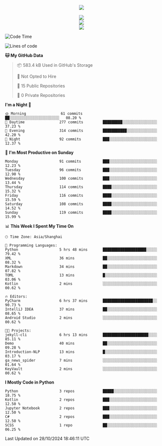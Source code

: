 <div align="center">
  <img src="https://readme-typing-svg.demolab.com?font=Zhi+Mang+Xing&size=40&pause=1000&color=000000&center=true&vCenter=true&lines=Baymax%E5%B0%8F%E6%8C%AF;Hello%20World"/><br/>
  <br/>
  <img src="https://skillicons.dev/icons?i=java,kotlin,python,c,cpp,html,css,javascript" /><br/>
  <img src="https://skillicons.dev/icons?i=spring,vue,pytorch,maven,gradle,mysql,sqlite,linux" /><br/>
  <img src="https://skillicons.dev/icons?i=idea,pycharm,webstorm,androidstudio,vscode,git,vim,md" /><br/>
</div>

<!--START_SECTION:waka-->
![Code Time](http://img.shields.io/badge/Code%20Time-380%20hrs%2057%20mins-blue)

![Lines of code](https://img.shields.io/badge/From%20Hello%20World%20I%27ve%20Written-5.3%20million%20lines%20of%20code-blue)

**🐱 My GitHub Data** 

> 📦 583.4 kB Used in GitHub's Storage 
 > 
> 🚫 Not Opted to Hire
 > 
> 📜 15 Public Repositories 
 > 
> 🔑 0 Private Repositories 
 > 
**I'm a Night 🦉** 

```text
🌞 Morning                61 commits          ██░░░░░░░░░░░░░░░░░░░░░░░   08.20 % 
🌆 Daytime                277 commits         █████████░░░░░░░░░░░░░░░░   37.23 % 
🌃 Evening                314 commits         ███████████░░░░░░░░░░░░░░   42.20 % 
🌙 Night                  92 commits          ███░░░░░░░░░░░░░░░░░░░░░░   12.37 % 
```
📅 **I'm Most Productive on Sunday** 

```text
Monday                   91 commits          ███░░░░░░░░░░░░░░░░░░░░░░   12.23 % 
Tuesday                  96 commits          ███░░░░░░░░░░░░░░░░░░░░░░   12.90 % 
Wednesday                100 commits         ███░░░░░░░░░░░░░░░░░░░░░░   13.44 % 
Thursday                 114 commits         ████░░░░░░░░░░░░░░░░░░░░░   15.32 % 
Friday                   116 commits         ████░░░░░░░░░░░░░░░░░░░░░   15.59 % 
Saturday                 108 commits         ████░░░░░░░░░░░░░░░░░░░░░   14.52 % 
Sunday                   119 commits         ████░░░░░░░░░░░░░░░░░░░░░   15.99 % 
```


📊 **This Week I Spent My Time On** 

```text
🕑︎ Time Zone: Asia/Shanghai

💬 Programming Languages: 
Python                   5 hrs 48 mins       ████████████████████░░░░░   79.42 % 
XML                      36 mins             ██░░░░░░░░░░░░░░░░░░░░░░░   08.32 % 
Markdown                 34 mins             ██░░░░░░░░░░░░░░░░░░░░░░░   07.82 % 
TOML                     13 mins             █░░░░░░░░░░░░░░░░░░░░░░░░   03.06 % 
Kotlin                   2 mins              ░░░░░░░░░░░░░░░░░░░░░░░░░   00.62 % 

🔥 Editors: 
PyCharm                  6 hrs 37 mins       ███████████████████████░░   90.73 % 
IntelliJ IDEA            37 mins             ██░░░░░░░░░░░░░░░░░░░░░░░   08.65 % 
Android Studio           2 mins              ░░░░░░░░░░░░░░░░░░░░░░░░░   00.62 % 

🐱‍💻 Projects: 
jekyll-cli               6 hrs 13 mins       █████████████████████░░░░   85.11 % 
Demo                     40 mins             ██░░░░░░░░░░░░░░░░░░░░░░░   09.28 % 
Introduction-NLP         13 mins             █░░░░░░░░░░░░░░░░░░░░░░░░   03.17 % 
ga_news_spider           7 mins              ░░░░░░░░░░░░░░░░░░░░░░░░░   01.64 % 
KeyVault                 2 mins              ░░░░░░░░░░░░░░░░░░░░░░░░░   00.62 % 
```

**I Mostly Code in Python** 

```text
Python                   3 repos             █████░░░░░░░░░░░░░░░░░░░░   18.75 % 
Kotlin                   2 repos             ███░░░░░░░░░░░░░░░░░░░░░░   12.50 % 
Jupyter Notebook         2 repos             ███░░░░░░░░░░░░░░░░░░░░░░   12.50 % 
C#                       2 repos             ███░░░░░░░░░░░░░░░░░░░░░░   12.50 % 
SCSS                     1 repo              ██░░░░░░░░░░░░░░░░░░░░░░░   06.25 % 
```




 Last Updated on 28/10/2024 18:46:11 UTC
<!--END_SECTION:waka-->





